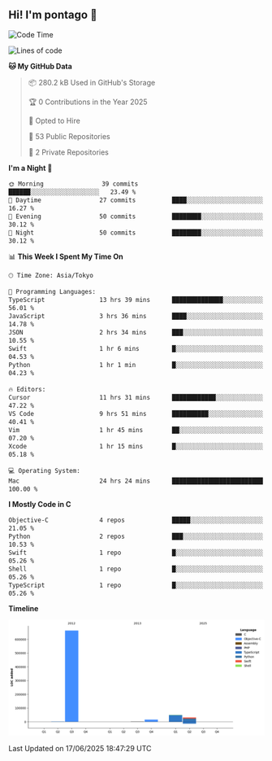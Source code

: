 ## Hi! I'm pontago 👋

<!--START_SECTION:waka-->
![Code Time](http://img.shields.io/badge/Code%20Time-350%20hrs%201%20min-blue)

![Lines of code](https://img.shields.io/badge/From%20Hello%20World%20I%27ve%20Written-762.1%20thousand%20lines%20of%20code-blue)

**🐱 My GitHub Data** 

> 📦 280.2 kB Used in GitHub's Storage 
 > 
> 🏆 0 Contributions in the Year 2025
 > 
> 💼 Opted to Hire
 > 
> 📜 53 Public Repositories 
 > 
> 🔑 2 Private Repositories 
 > 
**I'm a Night 🦉** 

```text
🌞 Morning                39 commits          ██████░░░░░░░░░░░░░░░░░░░   23.49 % 
🌆 Daytime                27 commits          ████░░░░░░░░░░░░░░░░░░░░░   16.27 % 
🌃 Evening                50 commits          ████████░░░░░░░░░░░░░░░░░   30.12 % 
🌙 Night                  50 commits          ████████░░░░░░░░░░░░░░░░░   30.12 % 
```


📊 **This Week I Spent My Time On** 

```text
🕑︎ Time Zone: Asia/Tokyo

💬 Programming Languages: 
TypeScript               13 hrs 39 mins      ██████████████░░░░░░░░░░░   56.01 % 
JavaScript               3 hrs 36 mins       ████░░░░░░░░░░░░░░░░░░░░░   14.78 % 
JSON                     2 hrs 34 mins       ███░░░░░░░░░░░░░░░░░░░░░░   10.55 % 
Swift                    1 hr 6 mins         █░░░░░░░░░░░░░░░░░░░░░░░░   04.53 % 
Python                   1 hr 1 min          █░░░░░░░░░░░░░░░░░░░░░░░░   04.23 % 

🔥 Editors: 
Cursor                   11 hrs 31 mins      ████████████░░░░░░░░░░░░░   47.22 % 
VS Code                  9 hrs 51 mins       ██████████░░░░░░░░░░░░░░░   40.41 % 
Vim                      1 hr 45 mins        ██░░░░░░░░░░░░░░░░░░░░░░░   07.20 % 
Xcode                    1 hr 15 mins        █░░░░░░░░░░░░░░░░░░░░░░░░   05.18 % 

💻 Operating System: 
Mac                      24 hrs 24 mins      █████████████████████████   100.00 % 
```

**I Mostly Code in C** 

```text
Objective-C              4 repos             █████░░░░░░░░░░░░░░░░░░░░   21.05 % 
Python                   2 repos             ███░░░░░░░░░░░░░░░░░░░░░░   10.53 % 
Swift                    1 repo              █░░░░░░░░░░░░░░░░░░░░░░░░   05.26 % 
Shell                    1 repo              █░░░░░░░░░░░░░░░░░░░░░░░░   05.26 % 
TypeScript               1 repo              █░░░░░░░░░░░░░░░░░░░░░░░░   05.26 % 
```



**Timeline**

![Lines of Code chart](https://raw.githubusercontent.com/pontago/pontago/main/assets/bar_graph.png)


 Last Updated on 17/06/2025 18:47:29 UTC
<!--END_SECTION:waka-->
